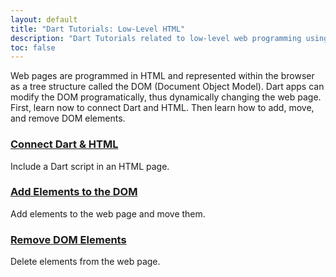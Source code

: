 ```yaml
---
layout: default
title: "Dart Tutorials: Low-Level HTML"
description: "Dart Tutorials related to low-level web programming using HTML."
toc: false
---
```


Web pages are programmed in HTML and represented within the browser as a tree structure
called the DOM (Document Object Model). Dart apps can modify the DOM programatically,
thus dynamically changing the web page. First, learn now to connect Dart and HTML.
Then learn how to add, move, and remove DOM elements.

<div class="card-grid">
  <div class="card">
    <h3><a href="/web/tutorials/low-level-html/connect-dart-html">Connect Dart & HTML</a></h3>
    <p>Include a Dart script in an HTML page.</p>
  </div>
  <div class="card">
    <h3><a href="/web/tutorials/low-level-html/add-elements">Add Elements to the DOM</a></h3>
    <p>Add elements to the web page and move them.</p>
  </div>
  <div class="card">
    <h3><a href="/web/tutorials/low-level-html/remove-elements">Remove DOM Elements</a></h3>
    <p>Delete elements from the web page.</p>
  </div>
</div>
